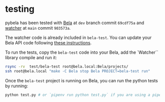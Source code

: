 # testing

pybela has been tested with [Bela](https://github.com/BelaPlatform/Bela) at `dev` branch commit `69cdf75a` and [watcher](https://github.com/BelaPlatform/watcher) at `main` commit `903573a`.

The watcher code is already included in `bela-test`. You can update your Bela API code following [these instructions](readme.md).

To run the tests, copy the `bela-test` code into your Bela, add the `Watcher`` library compile and run it:

```bash
rsync -rv  test/bela-test root@bela.local:Bela/projects/
ssh root@bela.local "make -C Bela stop Bela PROJECT=bela-test run"
```

Once the `bela-test` project is running on Bela, you can run the python tests by running:

```bash
python test.py # or `pipenv run python test.py` if you are using a pipenv environment
```

